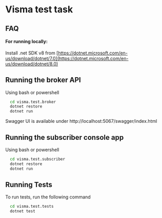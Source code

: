 
# Visma test task




## FAQ

#### For running locally:

Install .net SDK v8 from [https://dotnet.microsoft.com/en-us/download/dotnet/7.0](https://dotnet.microsoft.com/en-us/download/dotnet/8.0)



## Running the broker API
Using bash or powershell

```bash
  cd visma.test.broker
  dotnet restore
  dotnet run
```
Swagger UI is available under http://localhost:5067/swagger/index.html

## Running the subscriber console app
Using bash or powershell

```bash
  cd visma.test.subscriber
  dotnet restore
  dotnet run
```
    
## Running Tests

To run tests, run the following command

```bash
  cd visma.test.tests
  dotnet test
```
